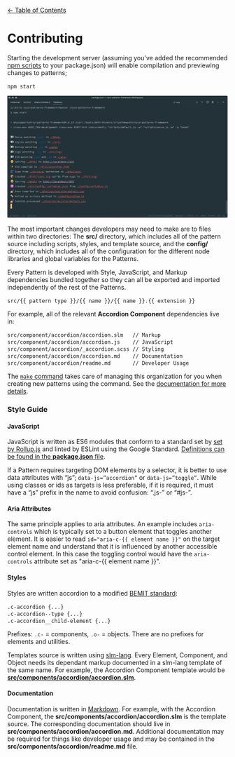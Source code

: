 [← Table of Contents](./readme.md#table-of-contents)

# Contributing

Starting the development server (assuming you've added the recommended [npm scripts](../readme.md#npm-scripts) to your package.json) will enable compilation and previewing changes to patterns;

    npm start

![Development Server](images/start.png)

The most important changes developers may need to make are to files within two directories: The **src/** directory, which includes all of the pattern source including scripts, styles, and template source, and the **config/** directory, which includes all of the configuration for the different node libraries and global variables for the Patterns.

Every Pattern is developed with Style, JavaScript, and Markup dependencies bundled together so they can all be exported and imported independently of the rest of the Patterns.

    src/{{ pattern type }}/{{ name }}/{{ name }}.{{ extension }}

For example, all of the relevant **Accordion Component** dependencies live in:

    src/component/accordion/accordion.slm   // Markup
    src/component/accordion/accordion.js    // JavaScript
    src/component/accordion/_accordion.scss // Styling
    src/component/accordion/accordion.md    // Documentation
    src/component/accordion/readme.md       // Developer Usage

The [`make` command](./commands/make.md) takes care of managing this organization for you when creating new patterns using the command. See the [documentation for more details](./commands/make.md).

### Style Guide

#### JavaScript

JavaScript is written as ES6 modules that conform to a standard set by [set by Rollup.js](https://rollupjs.org/guide/en#faqs) and linted by ESLint using the Google Standard. [Definitions can be found in the **package.json** file](https://github.com/CityOfNewYork/nyco-patterns-framework/blob/master/package.json).

If a Pattern requires targeting DOM elements by a selector, it is better to use data attributes with “js”; `data-js=”accordion”` or `data-js=”toggle”`. While using classes or ids as targets is less preferable, if it is required, it must have a “js” prefix in the name to avoid confusion: “.js-” or “#js-”.

#### Aria Attributes

The same principle applies to aria attributes. An example includes `aria-controls` which is typically set to a button element that toggles another element. It is easier to read `id="aria-c-{{ element name }}"` on the target element name and understand that it is influenced by another accessible control element. In this case the toggling control would have the `aria-controls` attribute set as "aria-c-{{ element name }}".

#### Styles

Styles are written accordion to a modified [BEMIT standard](https://csswizardry.com/2015/08/bemit-taking-the-bem-naming-convention-a-step-further/):

    .c-accordion {...}
    .c-accordion--type {...}
    .c-accordion__child-element {...}

Prefixes: `.c-` = components, `.o-` = objects. There are no prefixes for elements and utilities.

Templates source is written using [slm-lang](https://github.com/slm-lang/slm). Every Element, Component, and Object needs its dependant markup documented in a slm-lang template of the same name. For example, the Accordion Component template would be [**src/components/accordion/accordion.slm**](https://github.com/CityOfNewYork/nyco-patterns-framework/blob/master/src/components/accordion/accordion.slm).

#### Documentation

Documentation is written in [Markdown](https://daringfireball.net/projects/markdown/syntax). For example, with the Accordion Component, the **src/components/accordion/accordion.slm** is the template source. The corresponding documentation should live in **src/components/accordion/accordion.md**. Additional documentation may be required for things like developer usage and may be contained in the **src/components/accordion/readme.md** file.